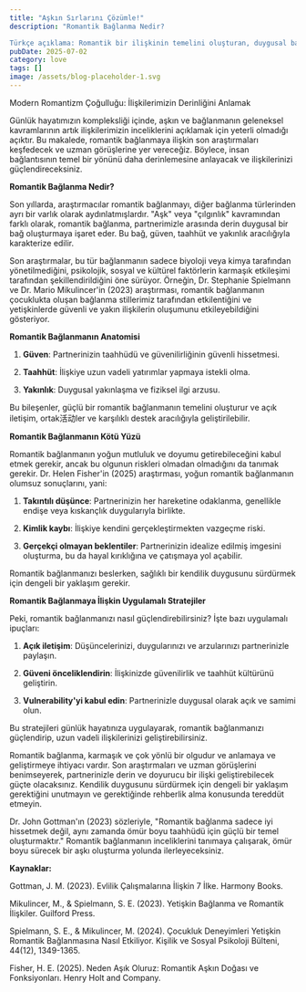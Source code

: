 ```yaml
---
title: "Aşkın Sırlarını Çözümle!"
description: "Romantik Bağlanma Nedir?

Türkçe açıklama: Romantik bir ilişkinin temelini oluşturan, duygusal ba..."
pubDate: 2025-07-02
category: love
tags: []
image: /assets/blog-placeholder-1.svg
---
```


Modern Romantizm Çoğulluğu: İlişkilerimizin Derinliğini Anlamak

Günlük hayatımızın kompleksliği içinde, aşkın ve bağlanmanın geleneksel kavramlarının artık ilişkilerimizin inceliklerini açıklamak için yeterli olmadığı açıktır. Bu makalede, romantik bağlanmaya ilişkin son araştırmaları keşfedecek ve uzman görüşlerine yer vereceğiz. Böylece, insan bağlantısının temel bir yönünü daha derinlemesine anlayacak ve ilişkilerinizi güçlendireceksiniz.

**Romantik Bağlanma Nedir?**

Son yıllarda, araştırmacılar romantik bağlanmayı, diğer bağlanma türlerinden ayrı bir varlık olarak aydınlatmışlardır. "Aşk" veya "çılgınlık" kavramından farklı olarak, romantik bağlanma, partnerimizle arasında derin duygusal bir bağ oluşturmaya işaret eder. Bu bağ, güven, taahhüt ve yakınlık aracılığıyla karakterize edilir.

Son araştırmalar, bu tür bağlanmanın sadece biyoloji veya kimya tarafından yönetilmediğini, psikolojik, sosyal ve kültürel faktörlerin karmaşık etkileşimi tarafından şekillendirildiğini öne sürüyor. Örneğin, Dr. Stephanie Spielmann ve Dr. Mario Mikulincer'in (2023) araştırması, romantik bağlanmanın çocuklukta oluşan bağlanma stillerimiz tarafından etkilentiğini ve yetişkinlerde güvenli ve yakın ilişkilerin oluşumunu etkileyebildiğini gösteriyor.

**Romantik Bağlanmanın Anatomisi**

1. **Güven**: Partnerinizin taahhüdü ve güvenilirliğinin güvenli hissetmesi.

2. **Taahhüt**: İlişkiye uzun vadeli yatırımlar yapmaya istekli olma.

3. **Yakınlık**: Duygusal yakınlaşma ve fiziksel ilgi arzusu.

Bu bileşenler, güçlü bir romantik bağlanmanın temelini oluşturur ve açık iletişim, ortak活动ler ve karşılıklı destek aracılığıyla geliştirilebilir.

**Romantik Bağlanmanın Kötü Yüzü**

Romantik bağlanmanın yoğun mutluluk ve doyumu getirebileceğini kabul etmek gerekir, ancak bu olgunun riskleri olmadan olmadığını da tanımak gerekir. Dr. Helen Fisher'in (2025) araştırması, yoğun romantik bağlanmanın olumsuz sonuçlarını, yani:

1. **Takıntılı düşünce**: Partnerinizin her hareketine odaklanma, genellikle endişe veya kıskançlık duygularıyla birlikte.

2. **Kimlik kaybı**: İlişkiye kendini gerçekleştirmekten vazgeçme riski.

3. **Gerçekçi olmayan beklentiler**: Partnerinizin idealize edilmiş imgesini oluşturma, bu da hayal kırıklığına ve çatışmaya yol açabilir.

Romantik bağlanmanızı beslerken, sağlıklı bir kendilik duygusunu sürdürmek için dengeli bir yaklaşım gerekir.

**Romantik Bağlanmaya İlişkin Uygulamalı Stratejiler**

Peki, romantik bağlanmanızı nasıl güçlendirebilirsiniz? İşte bazı uygulamalı ipuçları:

1. **Açık iletişim**: Düşüncelerinizi, duygularınızı ve arzularınızı partnerinizle paylaşın.

2. **Güveni önceliklendirin**: İlişkinizde güvenilirlik ve taahhüt kültürünü geliştirin.

3. **Vulnerability'yi kabul edin**: Partnerinizle duygusal olarak açık ve samimi olun.

Bu stratejileri günlük hayatınıza uygulayarak, romantik bağlanmanızı güçlendirip, uzun vadeli ilişkilerinizi geliştirebilirsiniz.

Romantik bağlanma, karmaşık ve çok yönlü bir olgudur ve anlamaya ve geliştirmeye ihtiyacı vardır. Son araştırmaları ve uzman görüşlerini benimseyerek, partnerinizle derin ve doyurucu bir ilişki geliştirebilecek güçte olacaksınız. Kendilik duygusunu sürdürmek için dengeli bir yaklaşım gerektiğini unutmayın ve gerektiğinde rehberlik alma konusunda tereddüt etmeyin.

Dr. John Gottman'ın (2023) sözleriyle, "Romantik bağlanma sadece iyi hissetmek değil, aynı zamanda ömür boyu taahhüdü için güçlü bir temel oluşturmaktır." Romantik bağlanmanın inceliklerini tanımaya çalışarak, ömür boyu sürecek bir aşkı oluşturma yolunda ilerleyeceksiniz.

**Kaynaklar:**

Gottman, J. M. (2023). Evlilik Çalışmalarına İlişkin 7 İlke. Harmony Books.

Mikulincer, M., & Spielmann, S. E. (2023). Yetişkin Bağlanma ve Romantik İlişkiler. Guilford Press.

Spielmann, S. E., & Mikulincer, M. (2024). Çocukluk Deneyimleri Yetişkin Romantik Bağlanmasına Nasıl Etkiliyor. Kişilik ve Sosyal Psikoloji Bülteni, 44(12), 1349-1365.

Fisher, H. E. (2025). Neden Aşık Oluruz: Romantik Aşkın Doğası ve Fonksiyonları. Henry Holt and Company.
